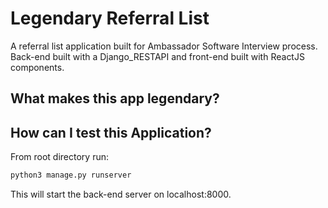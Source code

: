 # Legendary Referral List
A referral list application built for Ambassador Software Interview process. Back-end built with a Django_RESTAPI and front-end built with ReactJS components. 

## What makes this app legendary?

## How can I test this Application?
From root directory run:
```python
python3 manage.py runserver
```
This will start the back-end server on localhost:8000.
